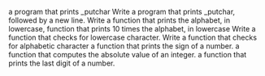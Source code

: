 a program that prints _putchar
Write a program that prints _putchar, followed by a new line.
Write a function that prints the alphabet, in lowercase,
 function that prints 10 times the alphabet, in lowercase
Write a function that checks for lowercase character.
Write a function that checks for alphabetic character
a function that prints the sign of a number.
a function that computes the absolute value of an integer.
a function that prints the last digit of a number.
